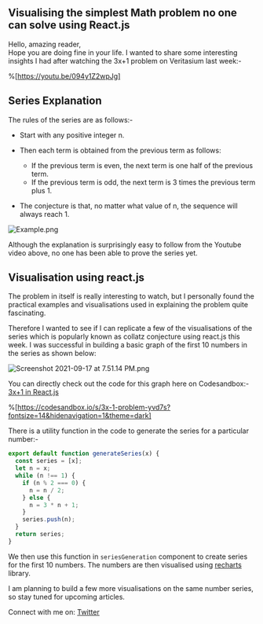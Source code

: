 ## Visualising the simplest Math problem no one can solve using React.js

Hello, amazing reader,   
Hope you are doing fine in your life. I wanted to share some interesting insights I had after watching the 3x+1 problem on Veritasium last week:-

%[https://youtu.be/094y1Z2wpJg]

## Series Explanation
The rules of the series are as follows:-
 - Start with any positive integer n.    

 - Then each term is obtained from the previous term as follows: 
     - If the previous term is even, the next term is one half of the previous term. 
     - If the previous term is odd, the next term is 3 times the previous term plus 1.           


- The conjecture is that, no matter what value of n, the sequence will always reach 1.   


![Example.png](https://cdn.hashnode.com/res/hashnode/image/upload/v1632038198074/kKasVp3b_.png)

Although the explanation is surprisingly easy to follow from the Youtube video above, no one has been able to prove the series yet.

## Visualisation using react.js
The problem in itself is really interesting to watch, but I personally found the practical examples and visualisations used in explaining the problem quite fascinating. 

Therefore I wanted to see if I can replicate a few of the visualisations of the series which is popularly known as collatz conjecture using react.js this week. I was successful in building a basic graph of the first 10 numbers in the series as shown below:

![Screenshot 2021-09-17 at 7.51.14 PM.png](https://cdn.hashnode.com/res/hashnode/image/upload/v1631888484109/Vc04Phv99.png)

You can directly check out the code for this graph here on Codesandbox:-
[3x+1 in React.js](https://codesandbox.io/s/3x-1-problem-yvd7s?file=/src/components/seriesGeneration.js)

%[https://codesandbox.io/s/3x-1-problem-yvd7s?fontsize=14&hidenavigation=1&theme=dark]

There is a utility function in the code to generate the series for a particular number:-


```javascript
export default function generateSeries(x) {
  const series = [x];
  let n = x;
  while (n !== 1) {
    if (n % 2 === 0) {
      n = n / 2;
    } else {
      n = 3 * n + 1;
    }
    series.push(n);
  }
  return series;
}
``` 

We then use this function in `seriesGeneration` component to create series for the first 10 numbers. The numbers are then visualised using  [recharts](https://recharts.org/) library.

I am planning to build a few more visualisations on the same number series, so stay tuned for upcoming articles.

Connect with me on:
[Twitter](https://twitter.com/saurabhnative)





